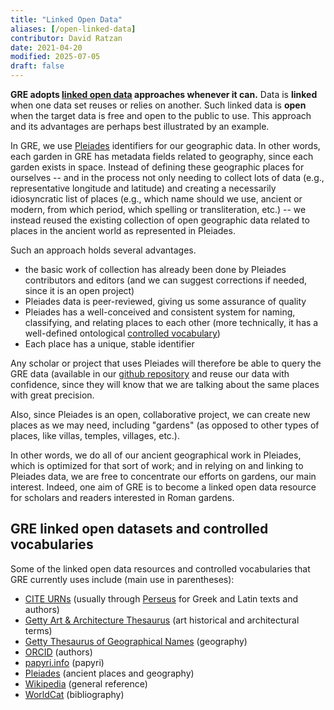 ```yaml
---
title: "Linked Open Data"
aliases: [/open-linked-data]
contributor: David Ratzan
date: 2021-04-20
modified: 2025-07-05
draft: false
---
```


**GRE adopts [linked open data](https://en.wikipedia.org/wiki/Linked_data#Linked_open_data) approaches whenever it can.** Data is **linked** when one data set reuses or relies on another. Such linked data is **open** when the target data is free and open to the public to use. This approach and its advantages are perhaps best illustrated by an example.

In GRE, we use [Pleiades](https://pleiades-stoa-org.proxy.library.nyu.edu/) identifiers for our geographic data. In other words, each garden in GRE has metadata fields related to geography, since each garden exists in space. Instead of defining these geographic places for ourselves -- and in the process not only needing to collect lots of data (e.g., representative longitude and latitude) and creating a necessarily idiosyncratic list of places (e.g., which name should we use, ancient or modern, from which period, which spelling or transliteration, etc.) -- we instead reused the existing collection of open geographic data related to places in the ancient world as represented in Pleiades.

Such an approach holds several advantages.
- the basic work of collection has already been done by Pleiades contributors and editors (and we can suggest corrections if needed, since it is an open project)
- Pleiades data is peer-reviewed, giving us some assurance of quality
- Pleiades has a well-conceived and consistent system for naming, classifying, and relating places to each other (more technically, it has a well-defined ontological [controlled vocabulary](https://guides.lib.utexas.edu/metadata-basics/controlled-vocabs))
- Each place has a unique, stable identifier

Any scholar or project that uses Pleiades will therefore be able to query the GRE data (available in our [github repository](https://github.com/roman-gardens/gre) and reuse our data with confidence, since they will know that we are talking about the same places with great precision.

Also, since Pleiades is an open, collaborative project, we can create new places as we may need, including "gardens" (as opposed to other types of places, like villas, temples, villages, etc.).

In other words, we do all of our ancient geographical work in Pleiades, which is optimized for that sort of work; and in relying on and linking to Pleiades data, we are free to concentrate our efforts on gardens, our main interest. Indeed, one aim of GRE is to become a linked open data resource for scholars and readers interested in Roman gardens.

## GRE linked open datasets and controlled vocabularies

Some of the linked open data resources and controlled vocabularies that GRE currently uses include (main use in parentheses):
- [CITE URNs](https://www.homermultitext.org/hmt-doc/cite/index.html) (usually through [Perseus](https://catalog.perseus.org/) for Greek and Latin texts and authors)
- [Getty Art & Architecture Thesaurus](https://www.getty.edu/research/tools/vocabularies/aat/) (art historical and architectural terms)
- [Getty Thesaurus of Geographical Names](https://www.getty.edu/research/tools/vocabularies/tgn/) (geography)
- [ORCID](https://orcid.org/) (authors)
- [papyri.info](https://papyri.info/) (papyri)
- [Pleiades](https://pleiades-stoa-org.proxy.library.nyu.edu/) (ancient places and geography)
- [Wikipedia](https://en.wikipedia.org/wiki/Main_Page) (general reference)
- [WorldCat](https://www.worldcat.org/) (bibliography)
